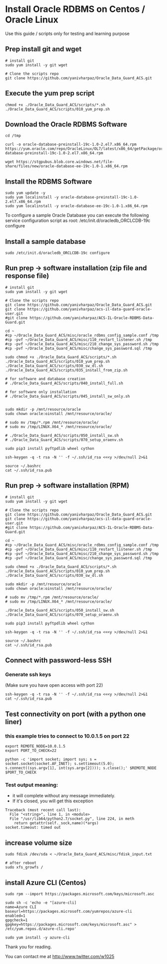 # Install Oracle RDBMS on Centos / Oracle Linux  

Use this guide / scripts only for testing and learning purpose 


## Prep install git and wget
```
# install git
sudo yum install -y git wget

# Clone the scripts repo
git clone https://github.com/yanivharpaz/Oracle_Data_Guard_ACS.git  

```

## Execute the yum prep script
```
chmod +x ./Oracle_Data_Guard_ACS/scripts/*.sh
./Oracle_Data_Guard_ACS/scripts/010_yum_prep.sh
```

## Download the Oracle RDBMS Software
```
cd /tmp

curl -o oracle-database-preinstall-19c-1.0-2.el7.x86_64.rpm https://yum.oracle.com/repo/OracleLinux/OL7/latest/x86_64/getPackage/oracle-database-preinstall-19c-1.0-2.el7.x86_64.rpm

wget https://stgpubus.blob.core.windows.net/file-share/files/new/oracle-database-ee-19c-1.0-1.x86_64.rpm

```

## Install the RDBMS Software
```
sudo yum update -y
sudo yum localinstall -y oracle-database-preinstall-19c-1.0-2.el7.x86_64.rpm
sudo yum localinstall -y oracle-database-ee-19c-1.0-1.x86_64.rpm

```
  
To configure a sample Oracle Database you can execute the following service configuration script as root: /etc/init.d/oracledb_ORCLCDB-19c configure   

## Install a sample database
```
sudo /etc/init.d/oracledb_ORCLCDB-19c configure
```

## Run prep -> software installation (zip file and response file) 
```
# install git
sudo yum install -y git wget

# Clone the scripts repo
git clone https://github.com/yanivharpaz/Oracle_Data_Guard_ACS.git  
git clone https://github.com/yanivharpaz/acs-il-data-guard-oracle-user.git   
#git clone https://github.com/yanivharpaz/ACS-IL-Oracle-RDBMS-Data-Guard.git  

cd ~
#cp ~/Oracle_Data_Guard_ACS/misc/oracle_rdbms_config_sample.conf /tmp
#cp -pvf ~/Oracle_Data_Guard_ACS/misc/110_restart_listener.sh /tmp
#cp -pvf ~/Oracle_Data_Guard_ACS/misc/210_change_sys_password.sh /tmp
#cp -pvf ~/Oracle_Data_Guard_ACS/misc/change_sys_password.sql /tmp

sudo chmod +x ./Oracle_Data_Guard_ACS/scripts/*.sh
./Oracle_Data_Guard_ACS/scripts/010_yum_prep.sh
./Oracle_Data_Guard_ACS/scripts/030_sw_dl.sh
./Oracle_Data_Guard_ACS/scripts/035_install_from_zip.sh

# for software and database creation
# ./Oracle_Data_Guard_ACS/scripts/040_install_full.sh

# for software only installation
# ./Oracle_Data_Guard_ACS/scripts/045_install_sw_only.sh


sudo mkdir -p /mnt/resource/oracle
sudo chown oracle:oinstall /mnt/resource/oracle/

# sudo mv /tmp/*.rpm /mnt/resource/oracle/
# sudo mv /tmp/LINUX.X64_* /mnt/resource/oracle/

# ./Oracle_Data_Guard_ACS/scripts/050_install_sw.sh
# ./Oracle_Data_Guard_ACS/scripts/070_setup_oraenv.sh

sudo pip3 install pyftpdlib wheel cython

ssh-keygen -q -t rsa -N '' -f ~/.ssh/id_rsa <<<y >/dev/null 2>&1

source ~/.bashrc
cat ~/.ssh/id_rsa.pub

```


## Run prep -> software installation (RPM) 
```
# install git
sudo yum install -y git wget

# Clone the scripts repo
git clone https://github.com/yanivharpaz/Oracle_Data_Guard_ACS.git  
git clone https://github.com/yanivharpaz/acs-il-data-guard-oracle-user.git  
#git clone https://github.com/yanivharpaz/ACS-IL-Oracle-RDBMS-Data-Guard.git  

cd ~
#cp ~/Oracle_Data_Guard_ACS/misc/oracle_rdbms_config_sample.conf /tmp
#cp -pvf ~/Oracle_Data_Guard_ACS/misc/110_restart_listener.sh /tmp
#cp -pvf ~/Oracle_Data_Guard_ACS/misc/210_change_sys_password.sh /tmp
#cp -pvf ~/Oracle_Data_Guard_ACS/misc/change_sys_password.sql /tmp

sudo chmod +x ./Oracle_Data_Guard_ACS/scripts/*.sh
./Oracle_Data_Guard_ACS/scripts/010_yum_prep.sh
./Oracle_Data_Guard_ACS/scripts/030_sw_dl.sh

sudo mkdir -p /mnt/resource/oracle
sudo chown oracle:oinstall /mnt/resource/oracle/

# sudo mv /tmp/*.rpm /mnt/resource/oracle/
# sudo mv /tmp/LINUX.X64_* /mnt/resource/oracle/

./Oracle_Data_Guard_ACS/scripts/050_install_sw.sh
./Oracle_Data_Guard_ACS/scripts/070_setup_oraenv.sh

sudo pip3 install pyftpdlib wheel cython

ssh-keygen -q -t rsa -N '' -f ~/.ssh/id_rsa <<<y >/dev/null 2>&1

source ~/.bashrc
cat ~/.ssh/id_rsa.pub

```


## Connect with password-less SSH
### Generate ssh keys  
 (Make sure you have open access with port 22)
```
ssh-keygen -q -t rsa -N '' -f ~/.ssh/id_rsa <<<y >/dev/null 2>&1
cat ~/.ssh/id_rsa.pub

```

## Test connectivity on port (with a python one liner)
### this example tries to connect to 10.0.1.5 on port 22
```
export REMOTE_NODE=10.0.1.5
export PORT_TO_CHECK=22

python -c 'import socket; import sys; s = socket.socket(socket.AF_INET); s.settimeout(5.0); s.connect((sys.argv[1], int(sys.argv[2]))); s.close();' $REMOTE_NODE $PORT_TO_CHECK

```

### Test output meaning:
* it will complete without any message immediately. 
* If it's closed, you will get this exception  
```
Traceback (most recent call last):
  File "<string>", line 1, in <module>
  File "/usr/lib64/python2.7/socket.py", line 224, in meth
    return getattr(self._sock,name)(*args)
socket.timeout: timed out
```

## increase volume size
```
sudo fdisk /dev/sda < ~/Oracle_Data_Guard_ACS/misc/fdisk_input.txt

# after reboot
sudo xfs_growfs /

```

## install Azure CLI (Centos)

```
sudo rpm --import https://packages.microsoft.com/keys/microsoft.asc

sudo sh -c 'echo -e "[azure-cli]
name=Azure CLI
baseurl=https://packages.microsoft.com/yumrepos/azure-cli
enabled=1
gpgcheck=1
gpgkey=https://packages.microsoft.com/keys/microsoft.asc" > /etc/yum.repos.d/azure-cli.repo'

sudo yum install -y azure-cli

```


Thank you for reading.  
  

You can contact me at http://www.twitter.com/w1025
  
